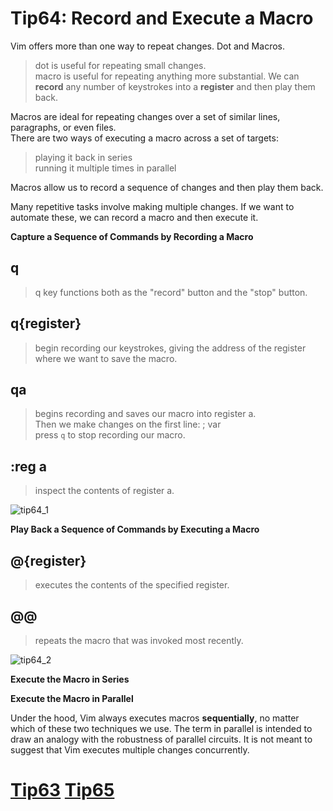 # Tip64: Record and Execute a Macro  
  
Vim offers more than one way to repeat changes. Dot and Macros.  
>dot is useful for repeating small changes.  
>macro is useful for repeating anything more substantial. We can **record** any number of keystrokes into a **register** and then play them back.  
  
Macros are ideal for repeating changes over a set of similar lines, paragraphs, or even files.  
There are two ways of executing a macro across a set of targets:  
>playing it back in series  
>running it multiple times in parallel  

Macros allow us to record a sequence of changes and then play them back.  
  
Many repetitive tasks involve making multiple changes. If we want to automate these, we can record a macro and then execute it.  
  
**Capture a Sequence of Commands by Recording a Macro**  
## q  
>q key functions both as the "record" button and the "stop" button.  
  
## q{register}  
>begin recording our keystrokes, giving the address of the register where we want to save the macro.  
  
## qa  
>begins recording and saves our macro into register a.  
>Then we make changes on the first line: ; var  
>press `q` to stop recording our macro.  
  
## :reg a  
>inspect the contents of register a.  
  
![tip64_1](images/tip64_1.png)  
  
**Play Back a Sequence of Commands by Executing a Macro**  
## @{register}  
>executes the contents of the specified register.  
  
## @@  
>repeats the macro that was invoked most recently.  
  
![tip64_2](images/tip64_2.png)  
  
**Execute the Macro in Series**  

**Execute the Macro in Parallel**  
  
Under the hood, Vim always executes macros **sequentially**, no matter which of these two techniques we use. The term in parallel is intended to draw an analogy with the robustness of parallel circuits. It is not meant to suggest that Vim executes multiple changes concurrently.  
  
# [Tip63](tip63.md) [Tip65](tip65.md)


